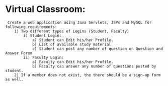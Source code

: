 # Virtual Classroom:
     Create a web application using Java Servlets, JSPs and MySQL for following requirements:
        1) Two different types of Logins (Student, Faculty)
            i) Student Login:
                a) Student can Edit his/her Profile.
                b) List of available study material
                c) Student can post any number of question on Question and Answer Forum
            ii) Faculty Login:
                a) Faculty can Edit his/her Profile.
                b) Faculty can answer any number of questions posted by student.
        2) If a member does not exist, the there should be a sign-up form as well.
